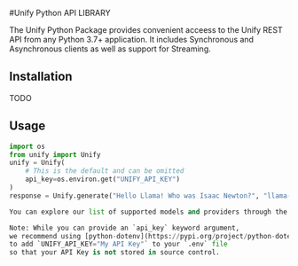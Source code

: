 #Unify Python API LIBRARY

The Unify Python Package provides convenient acceess to the Unify REST API from any Python 3.7+ application.
It includes Synchronous and Asynchronous clients as well as support for Streaming.

## Installation 
TODO

## Usage
```python
import os
from unify import Unify
unify = Unify(
    # This is the default and can be omitted
    api_key=os.environ.get("UNIFY_API_KEY")
)
response = Unify.generate("Hello Llama! Who was Isaac Newton?", "llama-2-13b-chat", "anyscale")

You can explore our list of supported models and providers through the [benchmarks interface](https://unify.ai/hub).

Note: While you can provide an `api_key` keyword argument,
we recommend using [python-dotenv](https://pypi.org/project/python-dotenv/)
to add `UNIFY_API_KEY="My API Key"` to your `.env` file
so that your API Key is not stored in source control.
```